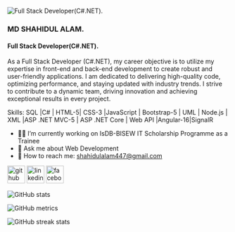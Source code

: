 ![Full Stack Developer(C#.NET).](https://media.licdn.com/dms/image/D5616AQE5d-AcPQwerQ/profile-displaybackgroundimage-shrink_350_1400/0/1691865693682?e=1697068800&v=beta&t=s43imr-0ZvT73CYdIYaaPWvSMlWpeMwJ491jf26vwLQ)


### MD SHAHIDUL ALAM.
#### Full Stack Developer(C#.NET).

As a Full Stack Developer (C#.NET), my career objective is to utilize my expertise in front-end and back-end development to create robust and user-friendly applications. I am dedicated to delivering high-quality code, optimizing performance, and staying updated with industry trends. I strive to contribute to a dynamic team, driving innovation and achieving exceptional results in every project.

Skills: SQL |C# | HTML-5| CSS-3 |JavaScript | Bootstrap-5 | UML | Node.js | XML |ASP .NET MVC-5 | ASP .NET Core | Web API |Angular-16|SignalR

- 👨‍💻 I’m currently working on IsDB-BISEW IT Scholarship Programme as a Trainee 
- 💬 Ask me about Web Development 
- 📧 How to reach me: shahidulalam447@gmail.com 


[<img src='https://cdn.jsdelivr.net/npm/simple-icons@3.0.1/icons/github.svg' alt='github' height='40'>](https://github.com/shahidulalam447)  [<img src='https://cdn.jsdelivr.net/npm/simple-icons@3.0.1/icons/linkedin.svg' alt='linkedin' height='40'>](https://www.linkedin.com/in/shahidulalam447/)  [<img src='https://cdn.jsdelivr.net/npm/simple-icons@3.0.1/icons/facebook.svg' alt='facebook' height='40'>](https://www.facebook.com/shahidulalam447)  

![GitHub stats](https://github-readme-stats.vercel.app/api?username=shahidulalam447&show_icons=true)  

![GitHub metrics](https://metrics.lecoq.io/shahidulalam447)  

![GitHub streak stats](https://streak-stats.demolab.com/?user=shahidulalam447)  


